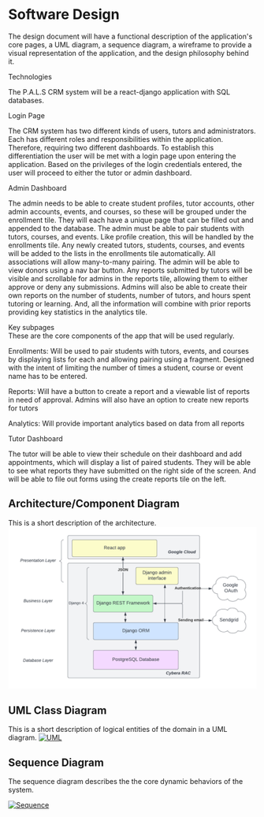 # Software Design
The design document will have a functional description of the application's core pages, a UML diagram, a sequence diagram, a wireframe to provide a visual representation of the application, and the design philosophy behind it.

Technologies

The P.A.L.S CRM system will be a react-django application with SQL databases.  

Login Page

The CRM system has two different kinds of users, tutors and administrators. Each has different roles and responsibilities within the application. Therefore, requiring two different dashboards. To establish this differentiation the user will be met with a login page upon entering the application. Based on the privileges of the login credentials entered, the user will proceed to either the tutor or admin dashboard. 

Admin Dashboard

The admin needs to be able to create student profiles, tutor accounts, other admin accounts, events, and courses, so these will be grouped under the enrollment tile. They will each have a unique page that can be filled out and appended to the database. The admin must be able to pair students with tutors, courses, and events. Like profile creation, this will be handled by the enrollments tile. Any newly created tutors, students, courses, and events will be added to the lists in the enrollments tile automatically. All associations will allow many-to-many pairing. The admin will be able to view donors using a nav bar button. Any reports submitted by tutors will be visible and scrollable for admins in the reports tile, allowing them to either approve or deny any submissions. Admins will also be able to create their own reports on the number of students, number of tutors, and hours spent tutoring or learning. And, all the information will combine with prior reports providing key statistics in the analytics tile.
	
Key subpages	
These are the core components of the app that will be used regularly.

Enrollments: Will be used to pair students with tutors, events, and courses by displaying lists for each and allowing pairing using a fragment. Designed with the intent of limiting the number of times a student, course or event name has to be entered.

Reports: Will have a button to create a report and a viewable list of reports in need of approval. Admins will also have an option to create new reports for tutors

Analytics: Will provide important analytics based on data from all reports
	

Tutor Dashboard

The tutor will be able to view their schedule on their dashboard and add appointments, which will display a list of paired students. They will be able to see what reports they have submitted on the right side of the screen. And will be able to file out forms using the create reports tile on the left.


## Architecture/Component Diagram
This is a short description of the architecture.
[![Architecture](https://raw.githubusercontent.com/UAlberta-CMPUT401/example-documentation/master/docs/images/architecture.png)](https://raw.githubusercontent.com/UAlberta-CMPUT401/example-documentation/master/docs/images/architecture.png)

## UML Class Diagram
This is a short description of logical entities of the domain in a UML diagram.
[![UML](https://raw.githubusercontent.com/UAlberta-CMPUT401/example-documentation/master/docs/images/UML.png)](https://raw.githubusercontent.com/UAlberta-CMPUT401/example-documentation/master/docs/images/UML.png)

## Sequence Diagram
The sequence diagram describes the the core dynamic behaviors of the system.

[![Sequence](https://raw.githubusercontent.com/UAlberta-CMPUT401/example-documentation/master/docs/images/sequence.png)](https://raw.githubusercontent.com/UAlberta-CMPUT401/example-documentation/master/docs/files/sequence.pdf)

